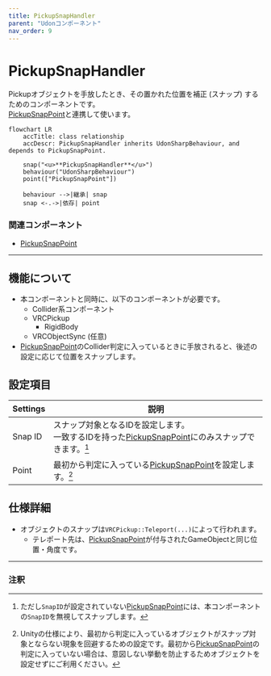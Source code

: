 ```yaml
---
title: PickupSnapHandler
parent: "Udonコンポーネント"
nav_order: 9
---
```


# PickupSnapHandler

Pickupオブジェクトを手放したとき、その置かれた位置を補正 (スナップ) するためのコンポーネントです。  
[PickupSnapPoint]と連携して使います。

```mermaid
flowchart LR
    accTitle: class relationship
    accDescr: PickupSnapHandler inherits UdonSharpBehaviour, and depends to PickupSnapPoint.

    snap("<u>**PickupSnapHandler**</u>")
    behaviour("UdonSharpBehaviour")
    point(["PickupSnapPoint"])

    behaviour -->|継承| snap
    snap <-.->|依存| point
```

### 関連コンポーネント

- [PickupSnapPoint]

---

## 機能について

- 本コンポーネントと同時に、以下のコンポーネントが必要です。
  - Collider系コンポーネント
  - VRCPickup
    - RigidBody
  - VRCObjectSync (任意)
- [PickupSnapPoint]のCollider判定に入っているときに手放されると、後述の設定に応じて位置をスナップします。


## 設定項目

| Settings | 説明 |
| ---- | ---- |
| Snap ID | スナップ対象となるIDを設定します。<br>一致するIDを持った[PickupSnapPoint]にのみスナップできます。[^1] |
| Point | 最初から判定に入っている[PickupSnapPoint]を設定します。[^2] |


## 仕様詳細

- オブジェクトのスナップは`VRCPickup::Teleport(...)`によって行われます。
  - テレポート先は、[PickupSnapPoint]が付与されたGameObjectと同じ位置・角度です。

---

### 注釈

[^1]: ただし`SnapID`が設定されていない[PickupSnapPoint]には、本コンポーネントの`SnapID`を無視してスナップします。
[^2]: Unityの仕様により、最初から判定に入っているオブジェクトがスナップ対象とならない現象を回避するための設定です。最初から[PickupSnapPoint]の判定に入っていない場合は、意図しない挙動を防止するためオブジェクトを設定せずにご利用ください。



[PickupSnapPoint]: /docs/udon/PickupSnapPoint/


